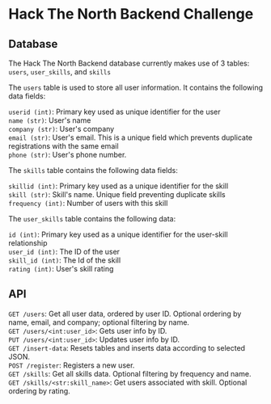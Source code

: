 # Hack The North Backend Challenge

## 

## Database 
The Hack The North Backend database currently makes use of 3 tables: `users`, `user_skills`, and `skills`

The `users` table is used to store all user information. It contains the following data fields: 

`userid (int)`: Primary key used as unique identifier for the user \
`name (str)`: User's name \
`company (str)`: User's company \
`email (str)`: User's email. This is a unique field which prevents duplicate registrations with the same email \
`phone (str)`: User's phone number. 

The `skills` table contains the following data fields:

`skillid (int)`: Primary key used as a unique identifier for the skill \
`skill (str)`: Skill's name. Unique field preventing duplicate skills \
`frequency (int)`: Number of users with this skill

The `user_skills` table contains the following data:

`id (int)`: Primary key used as a unique identifier for the user-skill relationship \
`user_id (int)`: The ID of the user \
`skill_id (int)`: The Id of the skill \
`rating (int)`: User's skill rating

## API
`GET /users`: Get all user data, ordered by user ID. Optional ordering by name, email, and company; optional filtering by name. \
`GET /users/<int:user_id>`: Gets user info by ID. \
`PUT /users/<int:user_id>`: Updates user info by ID. \
`GET /insert-data`: Resets tables and inserts data according to selected JSON. \
`POST /register`: Registers a new user. \
`GET /skills`: Get all skills data. Optional filtering by frequency and name. \
`GET /skills/<str:skill_name>`: Get users associated with skill. Optional ordering by rating. 

